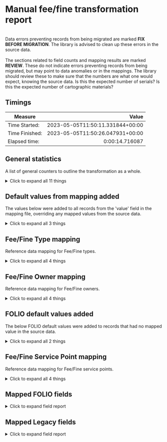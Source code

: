 # Manual fee/fine transformation report   
<br/>Data errors preventing records from being migrated are marked **FIX BEFORE MIGRATION**. The library is advised to clean up these errors in the source data.<br/><br/> The sections related to field counts and mapping results are marked **REVIEW**. These do not indicate errors preventing records from being migrated, but may point to data anomalies or in the mappings. The library should review these to make sure that the numbers are what one would expect, knowing the source data. Is this the expected number of serials? Is this the expected number of cartographic materials?
## Timings   
   
Measure | Value   
--- | ---:   
Time Started: | 2023-05-05T11:50:11.331844+00:00   
Time Finished: | 2023-05-05T11:50:26.047931+00:00   
Elapsed time: | 0:00:14.716087   
   
## General statistics    
A list of general counters to outline the transformation as a whole.    
<details><summary>Click to expand all 11 things</summary>     
   
Measure | Count   
--- | ---:   
DATA ISSUE Invalid dates | 1   
DATA ISSUE Invalid sum | 1   
DATA ISSUE Items not in FOLIO | 4   
DATA ISSUE Users not in FOLIO | 1   
FAILED Records failed due to an error | 2   
Number of empty rows in test_feefines.tsv | 1   
Number of files processed | 1   
Number of rows in test_feefines.tsv | 7   
TOTAL Accounts created | 4   
TOTAL Feefineactions created | 4   
</details>   
   
## Default values from mapping added    
The values below were added to all records from the 'value' field in the mapping file, overriding any mapped values from the source data.    
<details><summary>Click to expand all 3 things</summary>     
   
Measure | Count   
--- | ---:   
Open added to account.status.name | 5   
Outstanding added to account.paymentStatus.name | 5   
</details>   
   
## Fee/Fine Type mapping    
Reference data mapping for Fee/Fine types.    
<details><summary>Click to expand all 4 things</summary>     
   
Measure | Count   
--- | ---:   
Unmapped (Default value was set) -- other -> Other charges | 2   
card -> Replacement library card | 2   
spill -> Coffee spill | 1   
</details>   
   
## Fee/Fine Owner mapping    
Reference data mapping for Fee/Fine owners.    
<details><summary>Click to expand all 4 things</summary>     
   
Measure | Count   
--- | ---:   
Unmapped (Default value was set) -- library10 -> The Best Fee Fine Owner | 1   
Unmapped (Default value was set) -- library2 -> The Best Fee Fine Owner | 2   
library1 -> The Best Fee Fine Owner | 2   
</details>   
   
## FOLIO default values added    
The below FOLIO default values were added to records that had no mapped value in the source data.    
<details><summary>Click to expand all 2 things</summary>     
   
Measure | Count   
--- | ---:   
 added to feefineaction.comments | 5   
</details>   
   
## Fee/Fine Service Point mapping    
Reference data mapping for Fee/Fine service points.    
<details><summary>Click to expand all 4 things</summary>     
   
Measure | Count   
--- | ---:   
Unmapped (Default value was set) --  -> Migration | 1   
desk1 -> Library Main Desk | 2   
desk2 -> Finance Office | 2   
</details>   

## Mapped FOLIO fields
<details><summary>Click to expand field report</summary>     

FOLIO Field | Mapped | Unmapped  
--- | --- | ---:  
account | 4 (0%) | 0 (0%) 
account.amount | 4 (0%) | 0 (0%) 
account.feeFineId | 4 (0%) | 0 (0%) 
account.feeFineOwner | 4 (0%) | 0 (0%) 
account.feeFineType | 4 (0%) | 0 (0%) 
account.id | 4 (0%) | 0 (0%) 
account.ownerId | 4 (0%) | 0 (0%) 
account.paymentStatus | 4 (0%) | 0 (0%) 
account.paymentStatus.name | 4 (0%) | 0 (0%) 
account.remaining | 4 (0%) | 0 (0%) 
account.status | 4 (0%) | 0 (0%) 
account.status.name | 4 (0%) | 0 (0%) 
account.userId | 4 (0%) | 0 (0%) 
feefineaction | 4 (0%) | 0 (0%) 
feefineaction.accountId | 4 (0%) | 0 (0%) 
feefineaction.amountAction | 4 (0%) | 0 (0%) 
feefineaction.balance | 4 (0%) | 0 (0%) 
feefineaction.comments | 4 (0%) | 0 (0%) 
feefineaction.createdAt | 4 (0%) | 0 (0%) 
feefineaction.dateAction | 3 (0%) | 0 (0%) 
feefineaction.id | 4 (0%) | 0 (0%) 
feefineaction.source | 4 (0%) | 0 (0%) 
feefineaction.typeAction | 4 (0%) | 0 (0%) 
feefineaction.userId | 4 (0%) | 0 (0%) 
id | 4 (0%) | 0 (0%) 
</details>   

## Mapped Legacy fields
<details><summary>Click to expand field report</summary>     

Legacy Field | Present | Mapped | Unmapped  
--- | --- | --- | ---:  
amount | 6 (0.0%) | 6 (0%) | 0  
billed_date | 6 (0.0%) | 6 (0%) | 0  
borrowing_desk | 6 (0.0%) | 5 (0%) | 1  
item_barcode | 6 (0.0%) | 6 (0%) | 0  
lending_library | 6 (0.0%) | 6 (0%) | 0  
patron_barcode | 6 (0.0%) | 6 (0%) | 0  
remaining | 6 (0.0%) | 6 (0%) | 0  
type | 6 (0.0%) | 6 (0%) | 0  
</details>   
